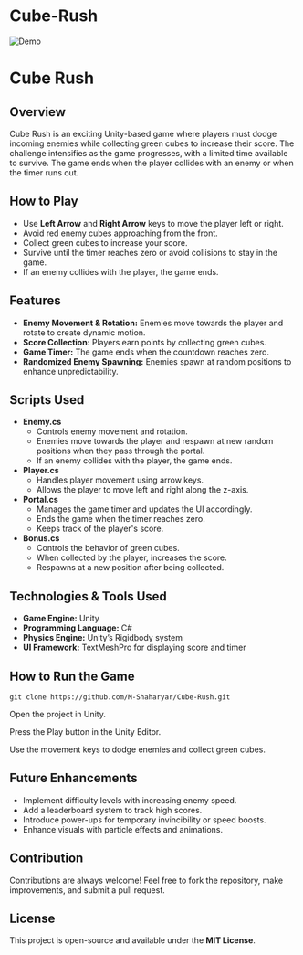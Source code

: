 # Cube-Rush
![Demo](https://github.com/M-Shaharyar/Cube-Rush/blob/main/Game%20Video/CubeRush.gif)

<h1>Cube Rush</h1>

<h2>Overview</h2>
<p>Cube Rush is an exciting Unity-based game where players must dodge incoming enemies while collecting green cubes to increase their score. The challenge intensifies as the game progresses, with a limited time available to survive. The game ends when the player collides with an enemy or when the timer runs out.</p>

<h2>How to Play</h2>
<ul>
  <li>Use <strong>Left Arrow</strong> and <strong>Right Arrow</strong> keys to move the player left or right.</li>
  <li>Avoid red enemy cubes approaching from the front.</li>
  <li>Collect green cubes to increase your score.</li>
  <li>Survive until the timer reaches zero or avoid collisions to stay in the game.</li>
  <li>If an enemy collides with the player, the game ends.</li>
</ul>

<h2>Features</h2>
<ul>
  <li><strong>Enemy Movement & Rotation:</strong> Enemies move towards the player and rotate to create dynamic motion.</li>
  <li><strong>Score Collection:</strong> Players earn points by collecting green cubes.</li>
  <li><strong>Game Timer:</strong> The game ends when the countdown reaches zero.</li>
  <li><strong>Randomized Enemy Spawning:</strong> Enemies spawn at random positions to enhance unpredictability.</li>
</ul>

<h2>Scripts Used</h2>
<ul>
  <li><strong>Enemy.cs</strong>
    <ul>
      <li>Controls enemy movement and rotation.</li>
      <li>Enemies move towards the player and respawn at new random positions when they pass through the portal.</li>
      <li>If an enemy collides with the player, the game ends.</li>
    </ul>
  </li>
  <li><strong>Player.cs</strong>
    <ul>
      <li>Handles player movement using arrow keys.</li>
      <li>Allows the player to move left and right along the z-axis.</li>
    </ul>
  </li>
  <li><strong>Portal.cs</strong>
    <ul>
      <li>Manages the game timer and updates the UI accordingly.</li>
      <li>Ends the game when the timer reaches zero.</li>
      <li>Keeps track of the player's score.</li>
    </ul>
  </li>
  <li><strong>Bonus.cs</strong>
    <ul>
      <li>Controls the behavior of green cubes.</li>
      <li>When collected by the player, increases the score.</li>
      <li>Respawns at a new position after being collected.</li>
    </ul>
  </li>
</ul>

<h2>Technologies & Tools Used</h2>
<ul>
  <li><strong>Game Engine:</strong> Unity</li>
  <li><strong>Programming Language:</strong> C#</li>
  <li><strong>Physics Engine:</strong> Unity’s Rigidbody system</li>
  <li><strong>UI Framework:</strong> TextMeshPro for displaying score and timer</li>
</ul>

<h2>How to Run the Game</h2>
<pre><code>git clone https://github.com/M-Shaharyar/Cube-Rush.git</code></pre>
<p>Open the project in Unity.</p>
<p>Press the Play button in the Unity Editor.</p>
<p>Use the movement keys to dodge enemies and collect green cubes.</p>

<h2>Future Enhancements</h2>
<ul>
  <li>Implement difficulty levels with increasing enemy speed.</li>
  <li>Add a leaderboard system to track high scores.</li>
  <li>Introduce power-ups for temporary invincibility or speed boosts.</li>
  <li>Enhance visuals with particle effects and animations.</li>
</ul>

<h2>Contribution</h2>
<p>Contributions are always welcome! Feel free to fork the repository, make improvements, and submit a pull request.</p>

<h2>License</h2>
<p>This project is open-source and available under the <strong>MIT License</strong>.</p>
